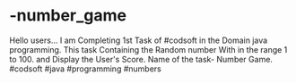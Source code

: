 # -number_game
Hello users...  I am Completing 1st Task of #codsoft in the Domain java programming.  This task Containing the Random number With in the range 1 to 100. and Display the User's Score.  Name of the task- Number Game.  #codsoft  #java  #programming  #numbers
